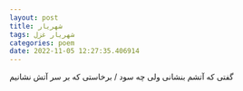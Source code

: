 ```yaml
---
layout: post
title: شهریار
tags: شهریار غزل
categories: poem
date: 2022-11-05 12:27:35.406914
---
```


گفتی که آتشم بنشانی ولی چه سود / برخاستی که بر سر آتش نشانیم